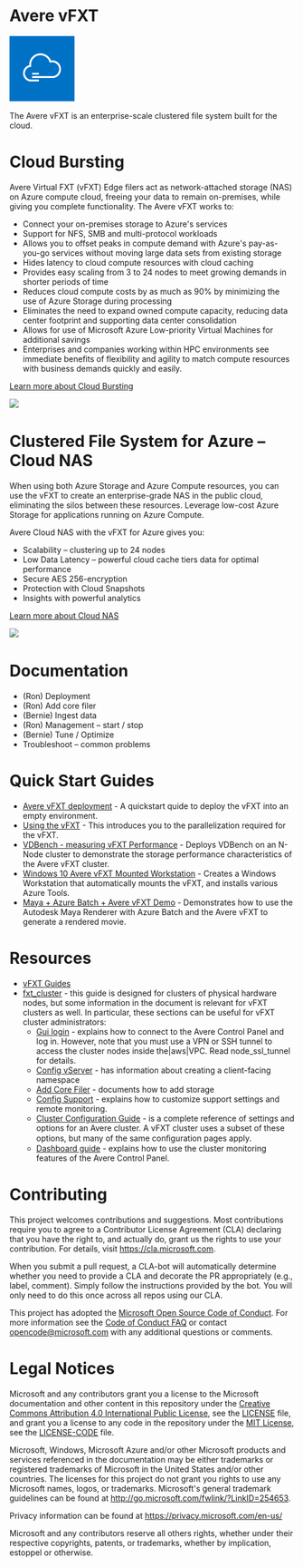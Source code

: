 # Avere vFXT

<img src="docs/images/avere_vfxt.png">

The Avere vFXT is an enterprise-scale clustered file system built for the cloud.

# Cloud Bursting

Avere Virtual FXT (vFXT) Edge filers act as network-attached storage (NAS) on Azure compute cloud, freeing your data to remain on-premises, while giving you complete functionality. The Avere vFXT works to:

  * Connect your on-premises storage to Azure's services
  * Support for NFS, SMB and multi-protocol workloads
  * Allows you to offset peaks in compute demand with Azure's pay-as-you-go services without moving large data sets from existing storage
  * Hides latency to cloud compute resources with cloud caching
  * Provides easy scaling from 3 to 24 nodes to meet growing demands in shorter periods of time
  * Reduces cloud compute costs by as much as 90% by minimizing the use of Azure Storage during processing
  * Eliminates the need to expand owned compute capacity, reducing data center footprint and supporting data center consolidation
  * Allows for use of Microsoft Azure Low-priority Virtual Machines for additional savings
  * Enterprises and companies working within HPC environments see immediate benefits of flexibility and agility to match compute resources with business demands quickly and easily.

[Learn more about Cloud Bursting](http://www.averesystems.com/cloud-bursting)

<img src="http://www.averesystems.com/UserFiles/Image/CloudBurst.gif">

# Clustered File System for Azure – Cloud NAS

When using both Azure Storage and Azure Compute resources, you can use the vFXT to create an enterprise-grade NAS in the public cloud, eliminating the silos between these resources. Leverage low-cost Azure Storage for applications running on Azure Compute.

Avere Cloud NAS with the vFXT for Azure gives you:
  * Scalability – clustering up to 24 nodes
  * Low Data Latency – powerful cloud cache tiers data for optimal performance
  * Secure AES 256-encryption
  * Protection with Cloud Snapshots
  * Insights with powerful analytics

[Learn more about Cloud NAS](http://www.averesystems.com/cloud-nas)

<img src="http://www.averesystems.com/UserFiles/Image/CloudNas.gif">

# Documentation
  * (Ron) Deployment
  * (Ron) Add core filer
  * (Bernie) Ingest data
  * (Ron) Management – start / stop
  * (Bernie) Tune / Optimize
  * Troubleshoot – common problems

# Quick Start Guides
  * [Avere vFXT deployment](docs/MicrosoftAverevFXTDeployment.md) - A quickstart quide to deploy the vFXT into an empty environment.
  * [Using the vFXT](docs/UsingThevFXT.md) - This introduces you to the parallelization required for the vFXT.
  * [VDBench - measuring vFXT Performance](docs/VDBench.md) - Deploys VDBench on an N-Node cluster to demonstrate the storage performance characteristics of the Avere vFXT cluster.
  * [Windows 10 Avere vFXT Mounted Workstation](docs/Windows10AverevFXTMountedWorkstation.md) - Creates a Windows Workstation that automatically mounts the vFXT, and installs various Azure Tools.
  * [Maya + Azure Batch + Avere vFXT Demo](docs/MayaAzureBatchAverevFXTDemo.md) - Demonstrates how to use the Autodesk Maya Renderer with Azure Batch and the Avere vFXT to generate a rendered movie.

# Resources

  * [vFXT Guides](http://library.averesystems.com/#vfxt) 
  * [fxt_cluster](http://library.averesystems.com/#fxt_cluster) - this guide is designed for clusters of physical hardware nodes, but some information in the document is relevant for vFXT clusters as well. In particular, these sections can be useful for vFXT cluster administrators: 
    * [Gui login](http://library.averesystems.com/create_cluster/4_8/html/initial_conﬁg.html#gui-login) - explains how to connect to the Avere Control Panel and log in. However, note that you must use a VPN or SSH tunnel to access the cluster nodes inside the|aws|VPC. Read node_ssl_tunnel for details.
    * [Config vServer](http://library.averesystems.com/create_cluster/4_8/html/conﬁg_vserver.html#conﬁg-vserver) - has information about creating a client-facing namespace
    * [Add Core Filer](http://library.averesystems.com/create_cluster/4_8/html/conﬁg_core_ﬁler.html#add-core-ﬁler) - documents how to add storage
    * [Config Support](http://library.averesystems.com/create_cluster/4_8/html/conﬁg_support.html#conﬁg-support) - explains how to customize support settings and remote monitoring. 
    * [Cluster Configuration Guide](http://library.averesystems.com/#operations) - is a complete reference of settings and options for an Avere cluster. A vFXT cluster uses a subset of these options, but many of the same conﬁguration pages apply. 
    * [Dashboard guide](http://library.averesystems.com/#operations) - explains how to use the cluster monitoring features of the Avere Control Panel.

# Contributing

This project welcomes contributions and suggestions.  Most contributions require you to agree to a
Contributor License Agreement (CLA) declaring that you have the right to, and actually do, grant us
the rights to use your contribution. For details, visit https://cla.microsoft.com.

When you submit a pull request, a CLA-bot will automatically determine whether you need to provide
a CLA and decorate the PR appropriately (e.g., label, comment). Simply follow the instructions
provided by the bot. You will only need to do this once across all repos using our CLA.

This project has adopted the [Microsoft Open Source Code of Conduct](https://opensource.microsoft.com/codeofconduct/).
For more information see the [Code of Conduct FAQ](https://opensource.microsoft.com/codeofconduct/faq/) or
contact [opencode@microsoft.com](mailto:opencode@microsoft.com) with any additional questions or comments.

# Legal Notices

Microsoft and any contributors grant you a license to the Microsoft documentation and other content
in this repository under the [Creative Commons Attribution 4.0 International Public License](https://creativecommons.org/licenses/by/4.0/legalcode),
see the [LICENSE](LICENSE) file, and grant you a license to any code in the repository under the [MIT License](https://opensource.org/licenses/MIT), see the
[LICENSE-CODE](LICENSE-CODE) file.

Microsoft, Windows, Microsoft Azure and/or other Microsoft products and services referenced in the documentation
may be either trademarks or registered trademarks of Microsoft in the United States and/or other countries.
The licenses for this project do not grant you rights to use any Microsoft names, logos, or trademarks.
Microsoft's general trademark guidelines can be found at http://go.microsoft.com/fwlink/?LinkID=254653.

Privacy information can be found at https://privacy.microsoft.com/en-us/

Microsoft and any contributors reserve all others rights, whether under their respective copyrights, patents,
or trademarks, whether by implication, estoppel or otherwise.
